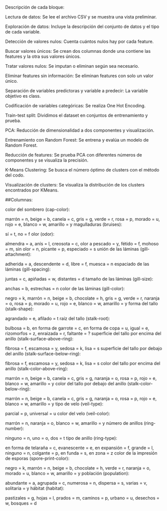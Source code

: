 Descripción de cada bloque:

Lectura de datos: Se lee el archivo CSV y se muestra una vista preliminar.

Exploración de datos: Incluye la descripción del conjunto de datos y el tipo de cada variable.

Detección de valores nulos: Cuenta cuántos nulos hay por cada feature.

Buscar valores únicos: Se crean dos columnas donde una contiene las features y la otra sus valores únicos.

Tratar valores nulos: Se imputan o eliminan según sea necesario.

Eliminar features sin información: Se eliminan features con solo un valor único.

Separación de variables predictoras y variable a predecir: La variable objetivo es class.

Codificación de variables categóricas: Se realiza One Hot Encoding.

Train-test split: Dividimos el dataset en conjuntos de entrenamiento y prueba.

PCA: Reducción de dimensionalidad a dos componentes y visualización.

Entrenamiento con Random Forest: Se entrena y evalúa un modelo de Random Forest.

Reducción de features: Se prueba PCA con diferentes números de componentes y se visualiza la precisión.

K-Means Clustering: Se busca el número óptimo de clusters con el método del codo.

Visualización de clusters: Se visualiza la distribución de los clusters encontrados por KMeans.

##Columnas:


color del sombrero (cap-color):

marrón = n,
beige = b,
canela = c,
gris = g,
verde = r,
rosa = p,
morado = u,
rojo = e,
blanco = w,
amarillo = y
magulladuras (bruises):

sí = t,
no = f
olor (odor):

almendra = a,
anís = l,
creosota = c,
olor a pescado = y,
fétido = f,
mohoso = m,
sin olor = n,
picante = p,
especiado = s
unión de las láminas (gill-attachment):

adherida = a,
descendente = d,
libre = f,
muesca = n
espaciado de las láminas (gill-spacing):

juntas = c,
apiñadas = w,
distantes = d
tamaño de las láminas (gill-size):

anchas = b,
estrechas = n
color de las láminas (gill-color):

negro = k,
marrón = n,
beige = b,
chocolate = h,
gris = g,
verde = r,
naranja = o,
rosa = p,
morado = u,
rojo = e,
blanco = w,
amarillo = y
forma del tallo (stalk-shape):

agrandado = e,
afilado = t
raíz del tallo (stalk-root):

bulbosa = b,
en forma de garrote = c,
en forma de copa = u,
igual = e,
rizomorfos = z,
enraizada = r,
faltante = ?
superficie del tallo por encima del anillo (stalk-surface-above-ring):

fibrosa = f,
escamosa = y,
sedosa = k,
lisa = s
superficie del tallo por debajo del anillo (stalk-surface-below-ring):

fibrosa = f,
escamosa = y,
sedosa = k,
lisa = s
color del tallo por encima del anillo (stalk-color-above-ring):

marrón = n,
beige = b,
canela = c,
gris = g,
naranja = o,
rosa = p,
rojo = e,
blanco = w,
amarillo = y
color del tallo por debajo del anillo (stalk-color-below-ring):

marrón = n,
beige = b,
canela = c,
gris = g,
naranja = o,
rosa = p,
rojo = e,
blanco = w,
amarillo = y
tipo de velo (veil-type):

parcial = p,
universal = u
color del velo (veil-color):

marrón = n,
naranja = o,
blanco = w,
amarillo = y
número de anillos (ring-number):

ninguno = n,
uno = o,
dos = t
tipo de anillo (ring-type):

en forma de telaraña = c,
evanescente = e,
en expansión = f,
grande = l,
ninguno = n,
colgante = p,
en funda = s,
en zona = z
color de la impresión de esporas (spore-print-color):

negro = k,
marrón = n,
beige = b,
chocolate = h,
verde = r,
naranja = o,
morado = u,
blanco = w,
amarillo = y
población (population):

abundante = a,
agrupada = c,
numerosa = n,
dispersa = s,
varias = v,
solitaria = y
hábitat (habitat):

pastizales = g,
hojas = l,
prados = m,
caminos = p,
urbano = u,
desechos = w,
bosques = d